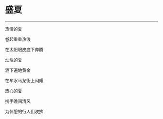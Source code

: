 <!--
 * @Author: 蔡鑫 1058360098@qq.com
 * @Date: 2024-03-22 11:12:06
 * @LastEditors: 蔡鑫 1058360098@qq.com
 * @LastEditTime: 2024-03-22 11:12:13
 * @FilePath: \docsify\docs\articles\poems\p12.md
 * @Description: 这是默认设置,请设置`customMade`, 打开koroFileHeader查看配置 进行设置: https://github.com/OBKoro1/koro1FileHeader/wiki/%E9%85%8D%E7%BD%AE
-->
# 盛夏
---

热情的夏

卷起重重热浪

在太阳眼皮底下奔腾

灿烂的夏

洒下遍地黄金

在车水马龙街上闪耀

热心的夏

携手晚间清风

为休憩的行人们吹拂